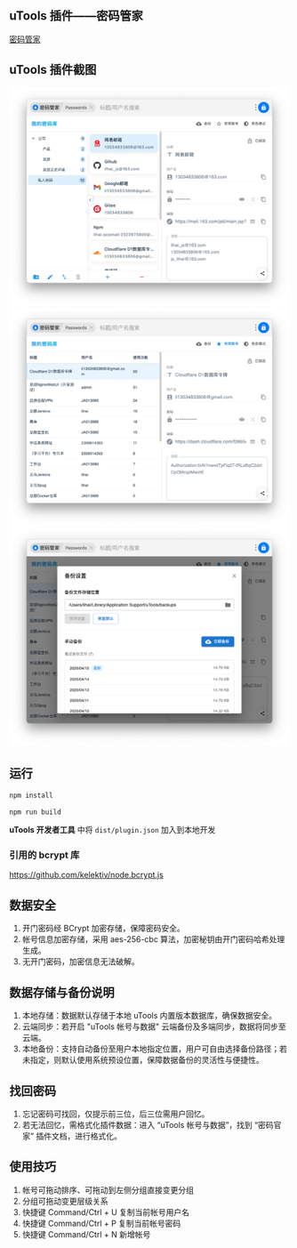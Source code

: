 ## uTools 插件——密码管家

[密码管家](https://u.tools/plugins/detail/%E5%AF%86%E7%A0%81%E7%AE%A1%E5%AE%B6/?c=eylamc1n2u)

## uTools 插件截图

![1](./images/1.png)
![2](./images/2.png)
![3](./images/3.png)

## 运行
```
npm install
```
```
npm run build
```
**uTools 开发者工具** 中将 `dist/plugin.json` 加入到本地开发

### 引用的 bcrypt 库
https://github.com/kelektiv/node.bcrypt.js

## 数据安全
1. 开门密码经 BCrypt 加密存储，保障密码安全。
2. 帐号信息加密存储，采用 aes-256-cbc 算法，加密秘钥由开门密码哈希处理生成。
3. 无开门密码，加密信息无法破解。

## 数据存储与备份说明
1. 本地存储：数据默认存储于本地 uTools 内置版本数据库，确保数据安全。
2. 云端同步：若开启 "uTools 帐号与数据" 云端备份及多端同步，数据将同步至云端。
3. 本地备份：支持自动备份至用户本地指定位置，用户可自由选择备份路径；若未指定，则默认使用系统预设位置，保障数据备份的灵活性与便捷性。

## 找回密码
1. 忘记密码可找回，仅提示前三位，后三位需用户回忆。
2. 若无法回忆，需格式化插件数据：进入 “uTools 帐号与数据”，找到 “密码官家” 插件文档，进行格式化。

## 使用技巧
1. 帐号可拖动排序、可拖动到左侧分组直接变更分组
2. 分组可拖动变更层级关系
3. 快捷键 Command/Ctrl + U 复制当前帐号用户名
4. 快捷键 Command/Ctrl + P 复制当前帐号密码
4. 快捷键 Command/Ctrl + N 新增帐号
